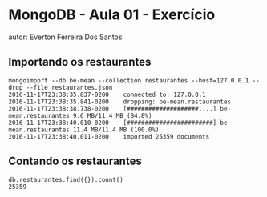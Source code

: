 # MongoDB - Aula 01 - Exercício
autor: Everton Ferreira Dos Santos 

## Importando os restaurantes

```
mongoimport --db be-mean --collection restaurantes --host=127.0.0.1 --drop --file restaurantes.json
2016-11-17T23:38:35.837-0200    connected to: 127.0.0.1
2016-11-17T23:38:35.841-0200    dropping: be-mean.restaurantes
2016-11-17T23:38:38.738-0200    [####################....] be-mean.restaurantes 9.6 MB/11.4 MB (84.8%)
2016-11-17T23:38:40.010-0200    [########################] be-mean.restaurantes 11.4 MB/11.4 MB (100.0%)
2016-11-17T23:38:40.011-0200    imported 25359 documents
```

## Contando os restaurantes

```
db.restaurantes.find({}).count()
25359
```
